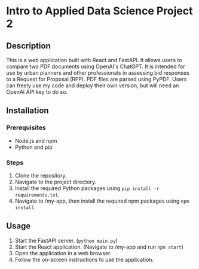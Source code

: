 ﻿# Intro to Applied Data Science Project 2

## Description

This is a web application built with React and FastAPI. It allows users to compare two PDF documents using OpenAI's ChatGPT.
It is intended for use by urban planners and other professionals in assessing bid responses to a Request for Proposal (RFP).
PDF files are parsed using PyPDF.
Users can freely use my code and deploy their own version, but will need an OpenAI API key to do so.

## Installation

### Prerequisites

- Node.js and npm
- Python and pip

### Steps

1. Clone the repository.
2. Navigate to the project directory. 
3. Install the required Python packages using `pip install -r requirements.txt`.
3. Navigate to /my-app, then install the required npm packages using `npm install`.

## Usage

1. Start the FastAPI server. (`python main.py`)
2. Start the React application. (Navigate to /my-app and run `npm start`)
3. Open the application in a web browser.
4. Follow the on-screen instructions to use the application.
